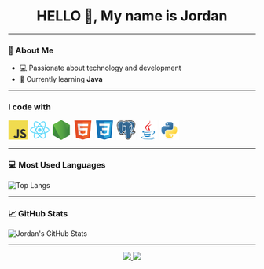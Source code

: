 <h1 align="center">HELLO 👋, My name is Jordan</h1>

---

### 🧠 About Me
- 💻 Passionate about technology and development  
- 🌱 Currently learning **Java**  


---



###  I code with
<p align="left">
  <img src="https://raw.githubusercontent.com/devicons/devicon/master/icons/javascript/javascript-original.svg" width="40" height="40" />
  <img src="https://raw.githubusercontent.com/devicons/devicon/master/icons/react/react-original.svg" width="40" height="40" />
  <img src="https://raw.githubusercontent.com/devicons/devicon/master/icons/nodejs/nodejs-original.svg" width="40" height="40" />
  <img src="https://raw.githubusercontent.com/devicons/devicon/master/icons/html5/html5-original.svg" width="40" height="40" />
  <img src="https://raw.githubusercontent.com/devicons/devicon/master/icons/css3/css3-original.svg" width="40" height="40" />
  <img src="https://raw.githubusercontent.com/devicons/devicon/master/icons/postgresql/postgresql-original.svg" width="40" height="40" />
  <img src="https://raw.githubusercontent.com/devicons/devicon/master/icons/java/java-original.svg" width="40" height="40" />
  <img src="https://raw.githubusercontent.com/devicons/devicon/master/icons/python/python-original.svg" width="40" height="40" />
</p>


---

### 💻 Most Used Languages
![Top Langs](https://github-readme-stats.vercel.app/api/top-langs/?username=jordan-pinheiro&layout=compact&theme=tokyonight)

---

### 📈 GitHub Stats
![Jordan's GitHub Stats](https://github-readme-stats.vercel.app/api?username=jordan-pinheiro&show_icons=true&theme=tokyonight&count_private=true)

---

<p align="center">
  <a href="https://github.com/jordanpinheiro" target="_blank">
    <img src="https://img.shields.io/badge/GITHUB-black?style=for-the-badge&logo=github&logoColor=white" />
  </a>
  <a href="https://www.linkedin.com/in/jordan-pinheiro-235777258" target="_blank">
    <img src="https://img.shields.io/badge/LINKEDIN-blue?style=for-the-badge&logo=linkedin&logoColor=white" />
  </a>
</p>

